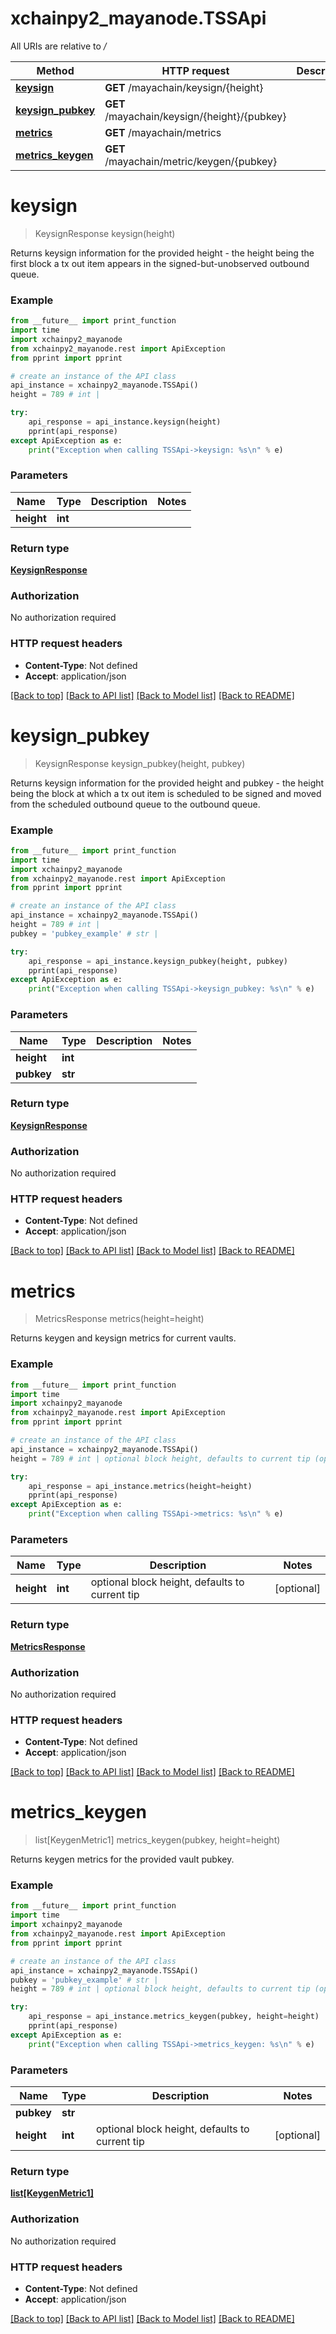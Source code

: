 # xchainpy2_mayanode.TSSApi

All URIs are relative to */*

Method | HTTP request | Description
------------- | ------------- | -------------
[**keysign**](TSSApi.md#keysign) | **GET** /mayachain/keysign/{height} | 
[**keysign_pubkey**](TSSApi.md#keysign_pubkey) | **GET** /mayachain/keysign/{height}/{pubkey} | 
[**metrics**](TSSApi.md#metrics) | **GET** /mayachain/metrics | 
[**metrics_keygen**](TSSApi.md#metrics_keygen) | **GET** /mayachain/metric/keygen/{pubkey} | 

# **keysign**
> KeysignResponse keysign(height)



Returns keysign information for the provided height - the height being the first block a tx out item appears in the signed-but-unobserved outbound queue.

### Example
```python
from __future__ import print_function
import time
import xchainpy2_mayanode
from xchainpy2_mayanode.rest import ApiException
from pprint import pprint

# create an instance of the API class
api_instance = xchainpy2_mayanode.TSSApi()
height = 789 # int | 

try:
    api_response = api_instance.keysign(height)
    pprint(api_response)
except ApiException as e:
    print("Exception when calling TSSApi->keysign: %s\n" % e)
```

### Parameters

Name | Type | Description  | Notes
------------- | ------------- | ------------- | -------------
 **height** | **int**|  | 

### Return type

[**KeysignResponse**](KeysignResponse.md)

### Authorization

No authorization required

### HTTP request headers

 - **Content-Type**: Not defined
 - **Accept**: application/json

[[Back to top]](#) [[Back to API list]](../README.md#documentation-for-api-endpoints) [[Back to Model list]](../README.md#documentation-for-models) [[Back to README]](../README.md)

# **keysign_pubkey**
> KeysignResponse keysign_pubkey(height, pubkey)



Returns keysign information for the provided height and pubkey - the height being the block at which a tx out item is scheduled to be signed and moved from the scheduled outbound queue to the outbound queue.

### Example
```python
from __future__ import print_function
import time
import xchainpy2_mayanode
from xchainpy2_mayanode.rest import ApiException
from pprint import pprint

# create an instance of the API class
api_instance = xchainpy2_mayanode.TSSApi()
height = 789 # int | 
pubkey = 'pubkey_example' # str | 

try:
    api_response = api_instance.keysign_pubkey(height, pubkey)
    pprint(api_response)
except ApiException as e:
    print("Exception when calling TSSApi->keysign_pubkey: %s\n" % e)
```

### Parameters

Name | Type | Description  | Notes
------------- | ------------- | ------------- | -------------
 **height** | **int**|  | 
 **pubkey** | **str**|  | 

### Return type

[**KeysignResponse**](KeysignResponse.md)

### Authorization

No authorization required

### HTTP request headers

 - **Content-Type**: Not defined
 - **Accept**: application/json

[[Back to top]](#) [[Back to API list]](../README.md#documentation-for-api-endpoints) [[Back to Model list]](../README.md#documentation-for-models) [[Back to README]](../README.md)

# **metrics**
> MetricsResponse metrics(height=height)



Returns keygen and keysign metrics for current vaults.

### Example
```python
from __future__ import print_function
import time
import xchainpy2_mayanode
from xchainpy2_mayanode.rest import ApiException
from pprint import pprint

# create an instance of the API class
api_instance = xchainpy2_mayanode.TSSApi()
height = 789 # int | optional block height, defaults to current tip (optional)

try:
    api_response = api_instance.metrics(height=height)
    pprint(api_response)
except ApiException as e:
    print("Exception when calling TSSApi->metrics: %s\n" % e)
```

### Parameters

Name | Type | Description  | Notes
------------- | ------------- | ------------- | -------------
 **height** | **int**| optional block height, defaults to current tip | [optional] 

### Return type

[**MetricsResponse**](MetricsResponse.md)

### Authorization

No authorization required

### HTTP request headers

 - **Content-Type**: Not defined
 - **Accept**: application/json

[[Back to top]](#) [[Back to API list]](../README.md#documentation-for-api-endpoints) [[Back to Model list]](../README.md#documentation-for-models) [[Back to README]](../README.md)

# **metrics_keygen**
> list[KeygenMetric1] metrics_keygen(pubkey, height=height)



Returns keygen metrics for the provided vault pubkey.

### Example
```python
from __future__ import print_function
import time
import xchainpy2_mayanode
from xchainpy2_mayanode.rest import ApiException
from pprint import pprint

# create an instance of the API class
api_instance = xchainpy2_mayanode.TSSApi()
pubkey = 'pubkey_example' # str | 
height = 789 # int | optional block height, defaults to current tip (optional)

try:
    api_response = api_instance.metrics_keygen(pubkey, height=height)
    pprint(api_response)
except ApiException as e:
    print("Exception when calling TSSApi->metrics_keygen: %s\n" % e)
```

### Parameters

Name | Type | Description  | Notes
------------- | ------------- | ------------- | -------------
 **pubkey** | **str**|  | 
 **height** | **int**| optional block height, defaults to current tip | [optional] 

### Return type

[**list[KeygenMetric1]**](KeygenMetric1.md)

### Authorization

No authorization required

### HTTP request headers

 - **Content-Type**: Not defined
 - **Accept**: application/json

[[Back to top]](#) [[Back to API list]](../README.md#documentation-for-api-endpoints) [[Back to Model list]](../README.md#documentation-for-models) [[Back to README]](../README.md)

